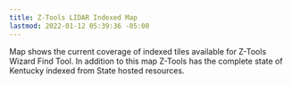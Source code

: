 ```yaml
---
title: Z-Tools LIDAR Indexed Map 
lastmod: 2022-01-12 05:39:36 -05:00
---
```

			
Map shows the current coverage of indexed tiles available for Z-Tools Wizard Find Tool.  In addition to this map Z-Tools has the complete state of Kentucky indexed from State hosted resources.     